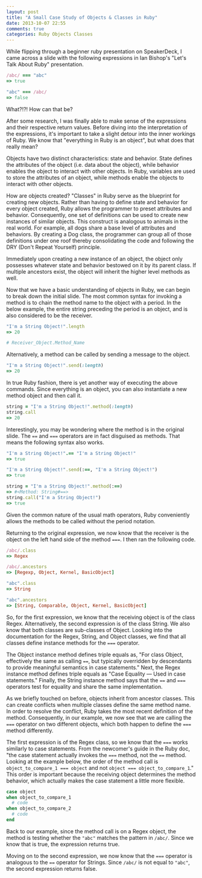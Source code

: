 ```yaml
---
layout: post
title: "A Small Case Study of Objects & Classes in Ruby"
date: 2013-10-07 22:55
comments: true
categories: Ruby Objects Classes
---
```


While flipping through a beginner ruby presentation on SpeakerDeck, I came across a slide with the following expressions in Ian Bishop's "Let's Talk About Ruby" presentation.

```ruby
/abc/ === "abc"
=> true

"abc" === /abc/
=> false
```

What?!?! How can that be?

After some research, I was finally able to make sense of the expressions and their respective return values. Before diving into the interpretation of the expressions, it's important to take a slight detour into the inner workings of Ruby. We know that "everything in Ruby is an object", but what does that really mean?

Objects have two distinct characteristics: state and behavior. State defines the attributes of the object (i.e. data about the object), while behavior enables the object to interact with other objects. In Ruby, variables are used to store the attributes of an object, while methods enable the objects to interact with other objects.

How are objects created? "Classes" in Ruby serve as the blueprint for creating new objects. Rather than having to define state and behavior for every object created, Ruby allows the programmer to preset attributes and behavior. Consequently, one set of definitions can be used to create new instances of similar objects. This construct is analogous to animals in the real world. For example, all dogs share a base level of attributes and behaviors. By creating a Dog class, the programmer can group all of those definitions under one roof thereby consolidating the code and following the DRY (Don't Repeat Yourself) principle.

Immediately upon creating a new instance of an object, the object only possesses whatever state and behavior bestowed on it by its parent class. If multiple ancestors exist, the object will inherit the higher level methods as well.

Now that we have a basic understanding of objects in Ruby, we can begin to break down the initial slide. The most common syntax for invoking a method is to chain the method name to the object with a period. In the below example, the entire string preceding the period is an object, and is also considered to be the receiver. 

```ruby
"I'm a String Object!".length
=> 20

# Receiver_Object.Method_Name
```

Alternatively, a method can be called by sending a message to the object.

```ruby
"I'm a String Object!".send(:length)
=> 20
```

In true Ruby fashion, there is yet another way of executing the above commands. Since everything is an object, you can also instantiate a new method object and then call it.

```ruby
string = "I'm a String Object!".method(:length)
string.call
=> 20
```

Interestingly, you may be wondering where the method is in the original slide. The `==` and `===` operators are in fact disguised as methods. That means the following syntax also works.

```ruby
"I'm a String Object!".== "I'm a String Object!"
=> true

"I'm a String Object!".send(:==, "I'm a String Object!")
=> true

string = "I'm a String Object!".method(:==)
=> #<Method: String#==> 
string.call("I'm a String Object!")
=> true
```

Given the common nature of the usual math operators, Ruby conveniently allows the methods to be called without the period notation.

Returning to the original expression, we now know that the receiver is the object on the left hand side of the method `===`. I then ran the following code.

```ruby
/abc/.class
=> Regex

/abc/.ancestors
=> [Regexp, Object, Kernel, BasicObject]

"abc".class
=> String

"abc".ancestors
=> [String, Comparable, Object, Kernel, BasicObject]
```

So, for the first expression, we know that the receiving object is of the class Regex. Alternatively, the second expression is of the class String. We also know that both classes are sub-classes of Object. Looking into the documentation for the Regex, String, and Object classes, we find that all classes define instance methods for the `===` operator.

The Object instance method defines triple equals as, "For class Object, effectively the same as calling `==`, but typically overridden by descendants to provide meaningful semantics in case statements." Next, the Regex instance method defines triple equals as "Case Equality — Used in case statements." Finally, the String instance method says that the `==` and `===` operators test for equality and share the same implementation.

As we briefly touched on before, objects inherit from ancestor classes. This can create conflicts when multiple classes define the same method name. In order to resolve the conflict, Ruby takes the most recent definition of the method. Consequently, in our example, we now see that we are calling the `===` operator on two different objects, which both happen to define the `===` method differently.

The first expression is of the Regex class, so we know that the `===` works similarly to case statements. From the newcomer's guide in the Ruby doc, "the case statement actually invokes the `===` method, not the `==` method. Looking at the example below, the order of the method call is `object_to_compare_1 === object` and not `object === object_to_compare_1`." This order is important because the receiving object determines the method behavior, which actually makes the case statement a little more flexible.

```ruby
case object
when object_to_compare_1
  # code
when object_to_compare_2
  # code
end
```

Back to our example, since the method call is on a Regex object, the method is testing whether the `"abc"` matches the pattern in `/abc/`. Since we know that is true, the expression returns true.

Moving on to the second expression, we now know that the `===` operator is analogous to the `==` operator for Strings. Since `/abc/` is not equal to `"abc"`, the second expression returns false.